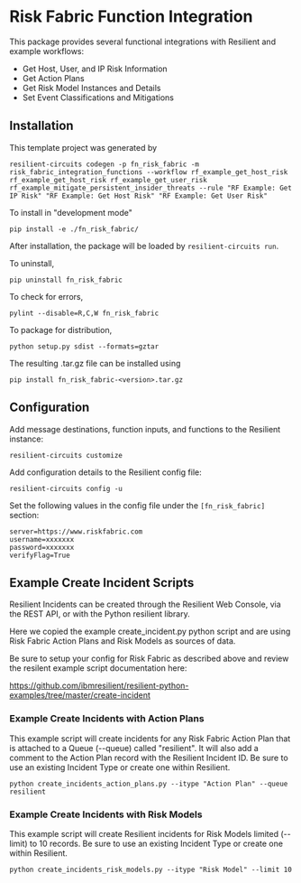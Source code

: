 # Risk Fabric Function Integration

This package provides several functional integrations with Resilient and example workflows:
* Get Host, User, and IP Risk Information
* Get Action Plans
* Get Risk Model Instances and Details
* Set Event Classifications and Mitigations


## Installation

This template project was generated by

    resilient-circuits codegen -p fn_risk_fabric -m risk_fabric_integration_functions --workflow rf_example_get_host_risk rf_example_get_host_risk rf_example_get_user_risk rf_example_mitigate_persistent_insider_threats --rule "RF Example: Get IP Risk" "RF Example: Get Host Risk" "RF Example: Get User Risk"


To install in "development mode"

    pip install -e ./fn_risk_fabric/

After installation, the package will be loaded by `resilient-circuits run`.


To uninstall,

    pip uninstall fn_risk_fabric

To check for errors,

    pylint --disable=R,C,W fn_risk_fabric

To package for distribution,

    python setup.py sdist --formats=gztar

The resulting .tar.gz file can be installed using

    pip install fn_risk_fabric-<version>.tar.gz

## Configuration

Add message destinations, function inputs, and functions to the Resilient instance:

    resilient-circuits customize

Add configuration details to the Resilient config file:

    resilient-circuits config -u

Set the following values in the config file under the `[fn_risk_fabric]` section:

    server=https://www.riskfabric.com
    username=xxxxxxx
    password=xxxxxxx
    verifyFlag=True


## Example Create Incident Scripts

Resilient Incidents can be created through the Resilient Web Console, via the REST API, or with the Python resilient library. 

Here we copied the example create_incident.py python script and are using Risk Fabric Action Plans and Risk Models as sources of data.

Be sure to setup your config for Risk Fabric as described above and review the resilent example script documentation here:

https://github.com/ibmresilient/resilient-python-examples/tree/master/create-incident

### Example Create Incidents with Action Plans

This example script will create incidents for any Risk Fabric Action Plan that is attached to a Queue (--queue) called "resilient". 
It will also add a comment to the Action Plan record with the Resilient Incident ID.
Be sure to use an existing Incident Type or create one within Resilient.

    python create_incidents_action_plans.py --itype "Action Plan" --queue resilient

### Example Create Incidents with Risk Models

This example script will create Resilient incidents for Risk Models limited (--limit) to 10 records. 
Be sure to use an existing Incident Type or create one within Resilient.

    python create_incidents_risk_models.py --itype "Risk Model" --limit 10